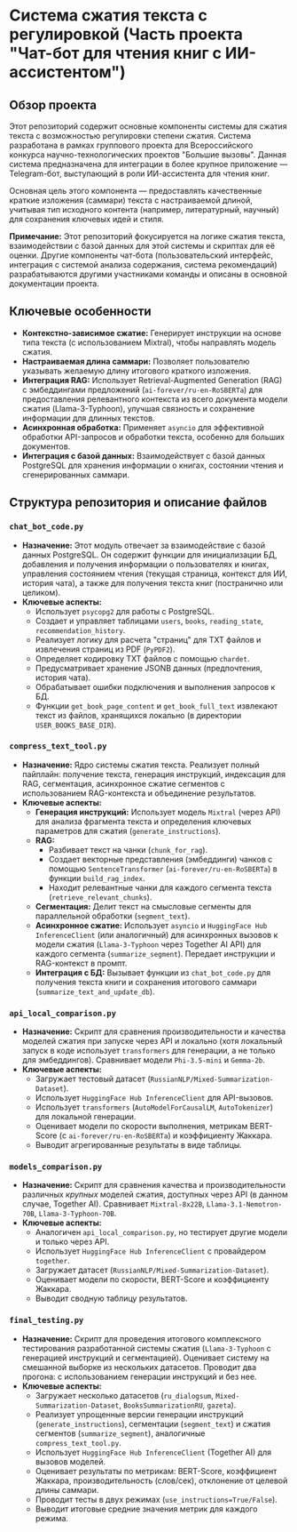 # Система сжатия текста с регулировкой (Часть проекта "Чат-бот для чтения книг с ИИ-ассистентом")

## Обзор проекта

Этот репозиторий содержит основные компоненты системы для сжатия текста с возможностью регулировки степени сжатия. Система разработана в рамках группового проекта для Всероссийского конкурса научно-технологических проектов "Большие вызовы". Данная система предназначена для интеграции в более крупное приложение — Telegram-бот, выступающий в роли ИИ-ассистента для чтения книг.

Основная цель этого компонента — предоставлять качественные краткие изложения (саммари) текста с настраиваемой длиной, учитывая тип исходного контента (например, литературный, научный) для сохранения ключевых идей и стиля.

**Примечание:** Этот репозиторий фокусируется на логике сжатия текста, взаимодействии с базой данных для этой системы и скриптах для её оценки. Другие компоненты чат-бота (пользовательский интерфейс, интеграция с системой анализа содержания, система рекомендаций) разрабатываются другими участниками команды и описаны в основной документации проекта.

## Ключевые особенности

*   **Контекстно-зависимое сжатие:** Генерирует инструкции на основе типа текста (с использованием Mixtral), чтобы направлять модель сжатия.
*   **Настраиваемая длина саммари:** Позволяет пользователю указывать желаемую длину итогового краткого изложения.
*   **Интеграция RAG:** Использует Retrieval-Augmented Generation (RAG) с эмбеддингами предложений (`ai-forever/ru-en-RoSBERTa`) для предоставления релевантного контекста из всего документа модели сжатия (Llama-3-Typhoon), улучшая связность и сохранение информации для длинных текстов.
*   **Асинхронная обработка:** Применяет `asyncio` для эффективной обработки API-запросов и обработки текста, особенно для больших документов.
*   **Интеграция с базой данных:** Взаимодействует с базой данных PostgreSQL для хранения информации о книгах, состоянии чтения и сгенерированных саммари.

## Структура репозитория и описание файлов

### `chat_bot_code.py`

*   **Назначение:** Этот модуль отвечает за взаимодействие с базой данных PostgreSQL. Он содержит функции для инициализации БД, добавления и получения информации о пользователях и книгах, управления состоянием чтения (текущая страница, контекст для ИИ, история чата), а также для получения текста книг (постранично или целиком).
*   **Ключевые аспекты:**
    *   Использует `psycopg2` для работы с PostgreSQL.
    *   Создает и управляет таблицами `users`, `books`, `reading_state`, `recommendation_history`.
    *   Реализует логику для расчета "страниц" для TXT файлов и извлечения страниц из PDF (`PyPDF2`).
    *   Определяет кодировку TXT файлов с помощью `chardet`.
    *   Предусматривает хранение JSONB данных (предпочтения, история чата).
    *   Обрабатывает ошибки подключения и выполнения запросов к БД.
    *   Функции `get_book_page_content` и `get_book_full_text` извлекают текст из файлов, хранящихся локально (в директории `USER_BOOKS_BASE_DIR`).

### `compress_text_tool.py`

*   **Назначение:** Ядро системы сжатия текста. Реализует полный пайплайн: получение текста, генерация инструкций, индексация для RAG, сегментация, асинхронное сжатие сегментов с использованием RAG-контекста и объединение результатов.
*   **Ключевые аспекты:**
    *   **Генерация инструкций:** Использует модель `Mixtral` (через API) для анализа фрагмента текста и определения ключевых параметров для сжатия (`generate_instructions`).
    *   **RAG:**
        *   Разбивает текст на чанки (`chunk_for_rag`).
        *   Создает векторные представления (эмбеддинги) чанков с помощью `SentenceTransformer` (`ai-forever/ru-en-RoSBERTa`) в функции `build_rag_index`.
        *   Находит релевантные чанки для каждого сегмента текста (`retrieve_relevant_chunks`).
    *   **Сегментация:** Делит текст на смысловые сегменты для параллельной обработки (`segment_text`).
    *   **Асинхронное сжатие:** Использует `asyncio` и `HuggingFace Hub InferenceClient` (или аналогичный) для асинхронных вызовов к модели сжатия (`Llama-3-Typhoon` через Together AI API) для каждого сегмента (`summarize_segment`). Передает инструкции и RAG-контекст в промпт.
    *   **Интеграция с БД:** Вызывает функции из `chat_bot_code.py` для получения текста книги и сохранения итогового саммари (`summarize_text_and_update_db`).

### `api_local_comparison.py`

*   **Назначение:** Скрипт для сравнения производительности и качества моделей сжатия при запуске через API и локально (хотя локальный запуск в коде использует `transformers` для генерации, а не только для эмбеддингов). Сравнивает модели `Phi-3.5-mini` и `Gemma-2b`.
*   **Ключевые аспекты:**
    *   Загружает тестовый датасет (`RussianNLP/Mixed-Summarization-Dataset`).
    *   Использует `HuggingFace Hub InferenceClient` для API-вызовов.
    *   Использует `transformers` (`AutoModelForCausalLM`, `AutoTokenizer`) для локальной генерации.
    *   Оценивает модели по скорости выполнения, метрикам BERT-Score (с `ai-forever/ru-en-RoSBERTa`) и коэффициенту Жаккара.
    *   Выводит агрегированные результаты в виде таблицы.

### `models_comparison.py`

*   **Назначение:** Скрипт для сравнения качества и производительности различных *крупных* моделей сжатия, доступных через API (в данном случае, Together AI). Сравнивает `Mixtral-8x22B`, `Llama-3.1-Nemotron-70B`, `Llama-3-Typhoon-70B`.
*   **Ключевые аспекты:**
    *   Аналогичен `api_local_comparison.py`, но тестирует другие модели и только через API.
    *   Использует `HuggingFace Hub InferenceClient` с провайдером `together`.
    *   Загружает датасет (`RussianNLP/Mixed-Summarization-Dataset`).
    *   Оценивает модели по скорости, BERT-Score и коэффициенту Жаккара.
    *   Выводит сводную таблицу результатов.

### `final_testing.py`

*   **Назначение:** Скрипт для проведения итогового комплексного тестирования разработанной системы сжатия (`Llama-3-Typhoon` с генерацией инструкций и сегментацией). Оценивает систему на смешанной выборке из нескольких датасетов. Проводит два прогона: с использованием генерации инструкций и без нее.
*   **Ключевые аспекты:**
    *   Загружает несколько датасетов (`ru_dialogsum`, `Mixed-Summarization-Dataset`, `BooksSummarizationRU`, `gazeta`).
    *   Реализует упрощенные версии генерации инструкций (`generate_instructions`), сегментации (`segment_text`) и сжатия сегментов (`summarize_segment`), аналогичные `compress_text_tool.py`.
    *   Использует `HuggingFace Hub InferenceClient` (Together AI) для вызовов моделей.
    *   Оценивает результаты по метрикам: BERT-Score, коэффициент Жаккара, производительность (слов/сек), отклонение от целевой длины саммари.
    *   Проводит тесты в двух режимах (`use_instructions=True/False`).
    *   Выводит итоговые средние значения метрик для каждого режима.
